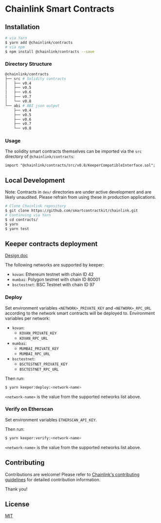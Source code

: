 # Chainlink Smart Contracts

## Installation

```sh
# via Yarn
$ yarn add @chainlink/contracts
# via npm
$ npm install @chainlink/contracts --save
```

### Directory Structure

```sh
@chainlink/contracts
├── src # Solidity contracts
│   ├── v0.4
│   ├── v0.5
│   ├── v0.6
│   ├── v0.7
│   └── v0.8
└── abi # ABI json output
    ├── v0.4
    ├── v0.5
    ├── v0.6
    ├── v0.7
    └── v0.8
```

### Usage

The solidity smart contracts themselves can be imported via the `src` directory of `@chainlink/contracts`:

```solidity
import "@chainlink/contracts/src/v0.8/KeeperCompatibleInterface.sol";
```

## Local Development

Note: Contracts in `dev/` directories are under active development and are likely unaudited. Please refrain from using these in production applications.

```bash
# Clone Chainlink repository
$ git clone https://github.com/smartcontractkit/chainlink.git
# Continuing via Yarn
$ cd contracts/
$ yarn
$ yarn test
```

## Keeper contracts deployment

[Design doc](https://www.notion.so/chainlink/Keeper-V2-94415970f1ef4b46ba0f6aebee1cd477)

The following networks are supported by keeper:

- `kovan`: Ethereum testnet with chain ID 42
- `mumbai`: Polygon testnet with chain ID 80001
- `bsctestnet`: BSC Testnet with chain ID 97

### Deploy

Set environment variables `<NETWORK>_PRIVATE_KEY` and `<NETWORK>_RPC_URL` according to the network smart contracts will be deployed to.
Environment variables per network:

- `kovan`:
  - `KOVAN_PRIVATE_KEY`
  - `KOVAN_RPC_URL`
- `mumbai`:
  - `MUMBAI_PRIVATE_KEY`
  - `MUMBAI_RPC_URL`
- `bsctestnet`:
  - `BSCTESTNET_PRIVATE_KEY`
  - `BSCTESTNET_RPC_URL`

Then run:

```bash
$ yarn keeper:deploy:<network-name>
```

`<network-name>` is the value from the supported networks list above.

### Verify on Etherscan

Set environment variables `ETHERSCAN_API_KEY`.

Then run:

```bash
$ yarn keeper:verify:<network-name>
```

`<network-name>` is the value from the supported networks list above.

## Contributing

Contributions are welcome! Please refer to
[Chainlink's contributing guidelines](../docs/CONTRIBUTING.md) for detailed
contribution information.

Thank you!

## License

[MIT](https://choosealicense.com/licenses/mit/)
